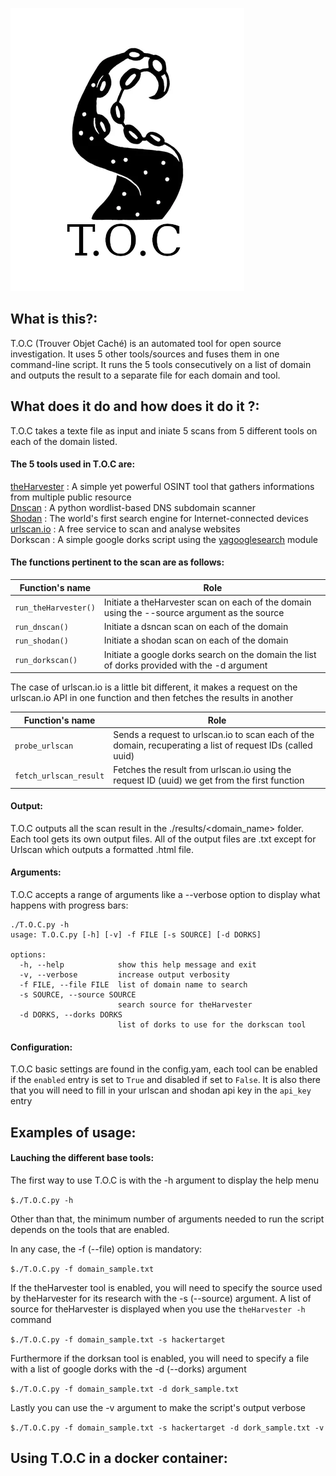 ![logo](https://github.com/RachBartmoss/T.O.C/blob/main/T.O.C_logo.png)    

## What is this?:

T.O.C (Trouver Objet Caché) is an automated tool for open source investigation. It uses 5 other tools/sources and fuses them in one command-line script. It runs the 5 tools consecutively on a list of domain and outputs the result to a separate file for each domain and tool.

## What does it do and how does it do it ?:

T.O.C takes a texte file as input and iniate 5 scans from 5 different tools on each of the domain listed.

#### The 5 tools used in T.O.C are:

[theHarvester](https://github.com/laramies/theHarvester) : A simple yet powerful OSINT tool that gathers informations from multiple public resource  
[Dnscan](https://github.com/rbsec/dnscan) : A python wordlist-based DNS subdomain scanner  
[Shodan](https://www.shodan.io/) : The world's first search engine for Internet-connected devices  
[urlscan.io](https://urlscan.io/) : A free service to scan and analyse websites  
Dorkscan : A simple google dorks script using the [yagooglesearch](https://github.com/opsdisk/yagooglesearch) module


#### The functions pertinent to the scan are as follows:

|Function's name|Role|
|---------------|----|
|`run_theHarvester()`|Initiate a theHarvester scan on each of the domain using the --source argument as the source|
|`run_dnscan()`|Initiate a dsncan scan on each of the domain|
|`run_shodan()`|Initiate a shodan scan on each of the domain|
|`run_dorkscan()`|Initiate a google dorks search on the domain the list of dorks provided with the -d argument|

The case of urlscan.io is a little bit different, it makes a request on the urlscan.io API in one function and then fetches the results in another


|Function's name|Role|
|---------------|----|
|`probe_urlscan`|Sends a request to urlscan.io to scan each of the domain, recuperating a list of request IDs (called uuid)|
|`fetch_urlscan_result`|Fetches the result from urlscan.io using the request ID (uuid) we get from the first function|

#### Output:

T.O.C outputs all the scan result in the ./results/<domain_name> folder. Each tool gets its own output files. All of the output files are .txt
except for Urlscan which outputs a formatted .html file.




#### Arguments:

T.O.C accepts a range of arguments like a --verbose option to display what happens with progress bars:

  ```
  ./T.O.C.py -h
  usage: T.O.C.py [-h] [-v] -f FILE [-s SOURCE] [-d DORKS]

  options:
    -h, --help            show this help message and exit
    -v, --verbose         increase output verbosity
    -f FILE, --file FILE  list of domain name to search
    -s SOURCE, --source SOURCE
                          search source for theHarvester
    -d DORKS, --dorks DORKS
                          list of dorks to use for the dorkscan tool
  ```                        

#### Configuration:

T.O.C basic settings are found in the config.yam, each tool can be enabled if the `enabled` entry is set to `True` and disabled if set to `False`.
It is also there that you will need to fill in your urlscan and shodan api key in the `api_key` entry


## Examples of usage:

#### Lauching the different base tools:

The first way to use T.O.C is with the -h argument to display the help menu

  `$./T.O.C.py -h`

Other than that, the minimum number of arguments needed to run the script depends on the tools that are enabled.

In any case, the -f (--file) option  is mandatory:

  `$./T.O.C.py -f domain_sample.txt`

If the theHarvester tool is enabled, you will need to specify the source used by theHarvester for its research with the -s (--source) argument.
A list of source for theHarvester is displayed when you use the `theHarvester -h` command

  `$./T.O.C.py -f domain_sample.txt -s hackertarget`

Furthermore if the dorksan tool is enabled, you will need to specify a file with a list of google dorks with the -d (--dorks) argument

  `$./T.O.C.py -f domain_sample.txt -d dork_sample.txt`

Lastly you can use the -v argument to make the script's output verbose

  `$./T.O.C.py -f domain_sample.txt -s hackertarget -d dork_sample.txt -v`

## Using T.O.C in a docker container:
